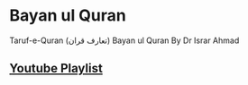 # Bayan ul Quran

Taruf-e-Quran (تعارف قران) Bayan ul Quran By Dr Israr Ahmad

## [Youtube Playlist](https://youtube.com/playlist?list=PLN5NkUdaF03i2YxYkzZxO3HjALil8_0Pi)

